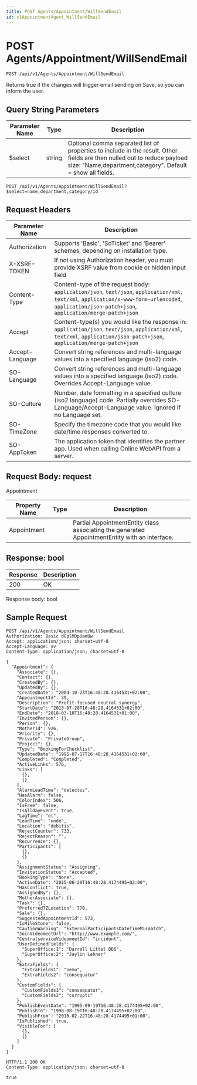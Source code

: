 ```yaml
---
title: POST Agents/Appointment/WillSendEmail
id: v1AppointmentAgent_WillSendEmail
---
```


# POST Agents/Appointment/WillSendEmail

```http
POST /api/v1/Agents/Appointment/WillSendEmail
```

Returns true if the changes will trigger email sending on Save, so you can inform the user.







## Query String Parameters

| Parameter Name | Type |  Description |
|----------------|------|--------------|
| $select | string |  Optional comma separated list of properties to include in the result. Other fields are then nulled out to reduce payload size: "Name,department,category". Default = show all fields. |

```http
POST /api/v1/Agents/Appointment/WillSendEmail?$select=name,department,category/id
```


## Request Headers

| Parameter Name | Description |
|----------------|-------------|
| Authorization  | Supports 'Basic', 'SoTicket' and 'Bearer' schemes, depending on installation type. |
| X-XSRF-TOKEN   | If not using Authorization header, you must provide XSRF value from cookie or hidden input field |
| Content-Type | Content-type of the request body: `application/json`, `text/json`, `application/xml`, `text/xml`, `application/x-www-form-urlencoded`, `application/json-patch+json`, `application/merge-patch+json` |
| Accept         | Content-type(s) you would like the response in: `application/json`, `text/json`, `application/xml`, `text/xml`, `application/json-patch+json`, `application/merge-patch+json` |
| Accept-Language | Convert string references and multi-language values into a specified language (iso2) code. |
| SO-Language | Convert string references and multi-language values into a specified language (iso2) code. Overrides Accept-Language value. |
| SO-Culture | Number, date formatting in a specified culture (iso2 language) code. Partially overrides SO-Language/Accept-Language value. Ignored if no Language set. |
| SO-TimeZone | Specify the timezone code that you would like date/time responses converted to. |
| SO-AppToken | The application token that identifies the partner app. Used when calling Online WebAPI from a server. |

## Request Body: request  

Appointment 

| Property Name | Type |  Description |
|----------------|------|--------------|
| Appointment |  | Partial AppointmentEntity class associating the generated AppointmentEntity with an interface. |


## Response: bool



| Response | Description |
|----------------|-------------|
| 200 | OK |

Response body: bool


## Sample Request

```http!
POST /api/v1/Agents/Appointment/WillSendEmail
Authorization: Basic dGplMDpUamUw
Accept: application/json; charset=utf-8
Accept-Language: sv
Content-Type: application/json; charset=utf-8

{
  "Appointment": {
    "Associate": {},
    "Contact": {},
    "CreatedBy": {},
    "UpdatedBy": {},
    "CreatedDate": "2004-10-23T16:48:28.4164531+02:00",
    "AppointmentId": 39,
    "Description": "Profit-focused neutral synergy",
    "StartDate": "2013-07-28T16:48:28.4164531+02:00",
    "EndDate": "2018-03-10T16:48:28.4164531+01:00",
    "InvitedPerson": {},
    "Person": {},
    "MotherId": 926,
    "Priority": {},
    "Private": "PrivateGroup",
    "Project": {},
    "Type": "BookingForChecklist",
    "UpdatedDate": "1995-07-17T16:48:28.4164531+02:00",
    "Completed": "Completed",
    "ActiveLinks": 576,
    "Links": [
      {},
      {}
    ],
    "AlarmLeadTime": "delectus",
    "HasAlarm": false,
    "ColorIndex": 506,
    "IsFree": false,
    "IsAlldayEvent": true,
    "LagTime": "et",
    "LeadTime": "unde",
    "Location": "debitis",
    "RejectCounter": 733,
    "RejectReason": "",
    "Recurrence": {},
    "Participants": [
      {},
      {}
    ],
    "AssignmentStatus": "Assigning",
    "InvitationStatus": "Accepted",
    "BookingType": "None",
    "ActiveDate": "2015-06-29T16:48:28.4174495+02:00",
    "HasConflict": true,
    "AssignedBy": {},
    "MotherAssociate": {},
    "Task": {},
    "PreferredTZLocation": 770,
    "Sale": {},
    "SuggestedAppointmentId": 573,
    "IsMileStone": false,
    "CautionWarning": "ExternalParticipantsDateTimeMismatch",
    "JoinVideomeetUrl": "http://www.example.com/",
    "CentralserviceVideomeetId": "incidunt",
    "UserDefinedFields": {
      "SuperOffice:1": "Darrell Littel DDS",
      "SuperOffice:2": "Jaylin Lehner"
    },
    "ExtraFields": {
      "ExtraFields1": "nemo",
      "ExtraFields2": "consequatur"
    },
    "CustomFields": {
      "CustomFields1": "consequatur",
      "CustomFields2": "corrupti"
    },
    "PublishEventDate": "1995-09-19T16:48:28.4174495+02:00",
    "PublishTo": "1998-08-19T16:48:28.4174495+02:00",
    "PublishFrom": "2016-02-22T16:48:28.4174495+01:00",
    "IsPublished": true,
    "VisibleFor": [
      {},
      {}
    ]
  }
}
```

```http_
HTTP/1.1 200 OK
Content-Type: application/json; charset=utf-8

true
```